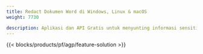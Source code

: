```yaml
---
title: Redact Dokumen Word di Windows, Linux & macOS 
weight: 7730

description: Aplikasi dan API Gratis untuk menyunting informasi sensitif pada file DOC, DOCX, dan ODT
---
```


{{< blocks/products/pf/agp/feature-solution >}} 

